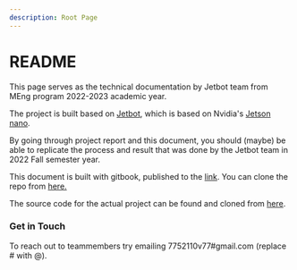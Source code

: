 ```yaml
---
description: Root Page
---
```


# README

This page serves as the technical documentation by Jetbot team from MEng program 2022-2023 academic year.&#x20;

The project is built based on [Jetbot](https://jetbot.org/master/index.html), which is based on Nvidia's [Jetson nano](https://developer.nvidia.com/embedded/jetson-nano-developer-kit).&#x20;

By going through project report and this document, you should (maybe) be able to replicate the process and result that was done by the Jetbot team in 2022 Fall semester year.

This document is built with gitbook, published to the [link](https://jetbot-team.gitbook.io/jetbot-team-2022-2023/). You can clone the repo from [here.](https://github.com/l0v77/JetbotDocumentation)

The source code for the actual project can be found and cloned from [here](https://github.com/davidq1688/Cap\_Project\_Jetbot).

### Get in Touch

To reach out to teammembers try emailing 7752110v77#gmail.com (replace # with @).

